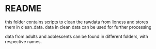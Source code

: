 # README

this folder contains scripts to clean the rawdata from lioness and stores them in clean_data. 
data in clean data can be used for further processing

data from adults and adolescents can be found in different folders, with respective names.